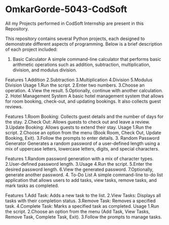 # OmkarGorde-5043-CodSoft
All my Projects performed in CodSoft Internship are present in this Repository.

This repository contains several Python projects, each designed to demonstrate different aspects of programming. Below is a brief description of each project included:

1. Basic Calculator
A simple command-line calculator that performs basic arithmetic operations such as addition, subtraction, multiplication, division, and modulus division.

Features
1.Addition
2.Subtraction
3.Multiplication
4.Division
5.Modulus Division
Usage
1.Run the script.
2.Enter two numbers.
3.Choose an operation.
4.View the result.
5.Optionally, continue with another calculation.
2. Hotel Management System
A basic hotel management system that allows for room booking, check-out, and updating bookings. It also collects guest reviews.

Features
1.Room Booking: Collects guest details and the number of days for the stay.
2.Check Out: Allows guests to check out and leave a review.
3.Update Booking: Allows guests to extend their stay.
Usage
1.Run the script.
2.Choose an option from the menu (Book Room, Check Out, Update Booking, Exit).
3.Follow the prompts to enter details.
3. Random Password Generator
Generates a random password of a user-defined length using a mix of uppercase letters, lowercase letters, digits, and special characters.

Features
1.Random password generation with a mix of character types.
2.User-defined password length.
3.Usage
4.Run the script.
5.Enter the desired password length.
6.View the generated password.
7.Optionally, generate another password.
4. To-Do List
A simple command-line to-do list application that allows users to add tasks, view tasks, remove tasks, and mark tasks as completed.

Features
1.Add Task: Adds a new task to the list.
2.View Tasks: Displays all tasks with their completion status.
3.Remove Task: Removes a specified task.
4.Complete Task: Marks a specified task as completed.
Usage
1.Run the script.
2.Choose an option from the menu (Add Task, View Tasks, Remove Task, Complete Task, Exit).
3.Follow the prompts to manage tasks.
